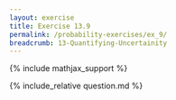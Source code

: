 ```yaml
---
layout: exercise
title: Exercise 13.9
permalink: /probability-exercises/ex_9/
breadcrumb: 13-Quantifying-Uncertainity
---
```


{% include mathjax_support %}

<div><i class="arrow-up loader" data-chapter="probability-exercises" data-exercise="ex_9" data-rating="0"></i></div>
{% include_relative question.md %}
